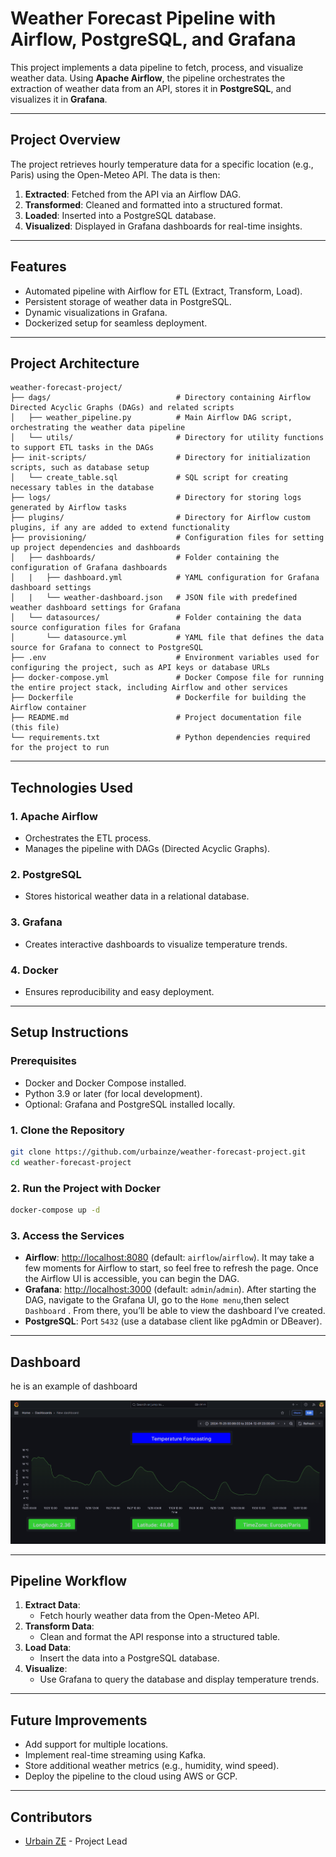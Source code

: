 # **Weather Forecast Pipeline with Airflow, PostgreSQL, and Grafana**

This project implements a data pipeline to fetch, process, and visualize weather data. Using **Apache Airflow**, the pipeline orchestrates the extraction of weather data from an API, stores it in **PostgreSQL**, and visualizes it in **Grafana**.

---

## **Project Overview**

The project retrieves hourly temperature data for a specific location (e.g., Paris) using the Open-Meteo API. The data is then:
1. **Extracted**: Fetched from the API via an Airflow DAG.
2. **Transformed**: Cleaned and formatted into a structured format.
3. **Loaded**: Inserted into a PostgreSQL database.
4. **Visualized**: Displayed in Grafana dashboards for real-time insights.

---

## **Features**

- Automated pipeline with Airflow for ETL (Extract, Transform, Load).
- Persistent storage of weather data in PostgreSQL.
- Dynamic visualizations in Grafana.
- Dockerized setup for seamless deployment.

---

## **Project Architecture**

```plaintext
weather-forecast-project/
├── dags/                            # Directory containing Airflow Directed Acyclic Graphs (DAGs) and related scripts
│   ├── weather_pipeline.py          # Main Airflow DAG script, orchestrating the weather data pipeline
│   └── utils/                       # Directory for utility functions to support ETL tasks in the DAGs
├── init-scripts/                    # Directory for initialization scripts, such as database setup
│   └── create_table.sql             # SQL script for creating necessary tables in the database
├── logs/                            # Directory for storing logs generated by Airflow tasks
├── plugins/                         # Directory for Airflow custom plugins, if any are added to extend functionality
├── provisioning/                    # Configuration files for setting up project dependencies and dashboards
│   ├── dashboards/                  # Folder containing the configuration of Grafana dashboards
│   |   ├── dashboard.yml            # YAML configuration for Grafana dashboard settings
│   |   └── weather-dashboard.json   # JSON file with predefined weather dashboard settings for Grafana
│   └── datasources/                 # Folder containing the data source configuration files for Grafana
│       └── datasource.yml           # YAML file that defines the data source for Grafana to connect to PostgreSQL
├── .env                             # Environment variables used for configuring the project, such as API keys or database URLs
├── docker-compose.yml               # Docker Compose file for running the entire project stack, including Airflow and other services
├── Dockerfile                       # Dockerfile for building the Airflow container
├── README.md                        # Project documentation file (this file)
└── requirements.txt                 # Python dependencies required for the project to run                      
```

---

## **Technologies Used**

### **1. Apache Airflow**
- Orchestrates the ETL process.
- Manages the pipeline with DAGs (Directed Acyclic Graphs).

### **2. PostgreSQL**
- Stores historical weather data in a relational database.

### **3. Grafana**
- Creates interactive dashboards to visualize temperature trends.

### **4. Docker**
- Ensures reproducibility and easy deployment.

---

## **Setup Instructions**

### **Prerequisites**
- Docker and Docker Compose installed.
- Python 3.9 or later (for local development).
- Optional: Grafana and PostgreSQL installed locally.

### **1. Clone the Repository**
```bash
git clone https://github.com/urbainze/weather-forecast-project.git
cd weather-forecast-project
```

### **2. Run the Project with Docker**
```bash
docker-compose up -d
```

### **3. Access the Services**
- **Airflow**: [http://localhost:8080](http://localhost:8080) (default: `airflow`/`airflow`). It may take a few moments for Airflow to start, so feel free to refresh the page. Once the Airflow UI is accessible, you can begin the DAG.
- **Grafana**: [http://localhost:3000](http://localhost:3000) (default: `admin`/`admin`). After starting the DAG, navigate to the Grafana UI, go to the `Home menu`,then select` Dashboard` . From there, you’ll be able to view the dashboard I’ve created.
- **PostgreSQL**: Port `5432` (use a database client like pgAdmin or DBeaver).

---

## **Dashboard**

he is an example of dashboard

![Example of Dashboard](airflow_project.PNG)

---

## **Pipeline Workflow**

1. **Extract Data**:
   - Fetch hourly weather data from the Open-Meteo API.
2. **Transform Data**:
   - Clean and format the API response into a structured table.
3. **Load Data**:
   - Insert the data into a PostgreSQL database.
4. **Visualize**:
   - Use Grafana to query the database and display temperature trends.

---


## **Future Improvements**

- Add support for multiple locations.
- Implement real-time streaming using Kafka.
- Store additional weather metrics (e.g., humidity, wind speed).
- Deploy the pipeline to the cloud using AWS or GCP.

---

## **Contributors**

- [Urbain ZE](https://github.com/your_username) - Project Lead



